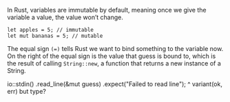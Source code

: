 In Rust, variables are immutable by default, meaning once we give the variable a value, the value won’t change.
```
let apples = 5; // immutable
let mut bananas = 5; // mutable
```

The equal sign `(=)` tells Rust we want to bind something to the variable now. On the right of the equal sign is the value that guess is bound to, which is the result of calling `String::new`, a function that returns a new instance of a String.

io::stdin()
    .read_line(&mut guess)
    .expect("Failed to read line");
    ^
    variant(ok, err) but type?